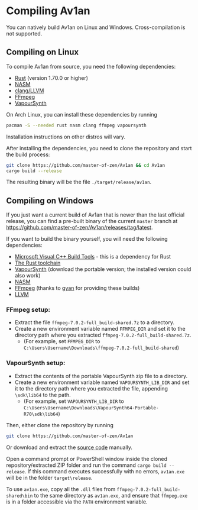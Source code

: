 # Compiling Av1an

You can natively build Av1an on Linux and Windows. Cross-compilation is not supported.

## Compiling on Linux

To compile Av1an from source, you need the following dependencies:

- [Rust](https://www.rust-lang.org) (version 1.70.0 or higher)
- [NASM](https://www.nasm.us)
- [clang/LLVM](https://llvm.org)
- [FFmpeg](https://ffmpeg.org)
- [VapourSynth](https://www.vapoursynth.com)

On Arch Linux, you can install these dependencies by running

```sh
pacman -S --needed rust nasm clang ffmpeg vapoursynth
```

Installation instructions on other distros will vary.

After installing the dependencies, you need to clone the repository and start the build process:

```sh
git clone https://github.com/master-of-zen/Av1an && cd Av1an
cargo build --release
```

The resulting binary will be the file `./target/release/av1an`.

## Compiling on Windows

If you just want a current build of Av1an that is newer than the last official release, you can find a pre-built binary of the current `master` branch at https://github.com/master-of-zen/Av1an/releases/tag/latest.

If you want to build the binary yourself, you will need the following dependencies:

- [Microsoft Visual C++ Build Tools](https://visualstudio.microsoft.com/visual-cpp-build-tools) - this is a dependency for Rust
- [The Rust toolchain](https://static.rust-lang.org/rustup/dist/x86_64-pc-windows-msvc/rustup-init.exe)
- [VapourSynth](https://github.com/vapoursynth/vapoursynth/releases/latest) (download the portable version; the installed version could also work)
- [NASM](https://nasm.us)
- [FFmpeg](https://github.com/GyanD/codexffmpeg/releases/download/7.0.2/ffmpeg-7.0.2-full_build-shared.7z) (thanks to [gyan](https://github.com/GyanD) for providing these builds)
- [LLVM](https://releases.llvm.org)

### FFmpeg setup:
- Extract the file `ffmpeg-7.0.2-full_build-shared.7z` to a directory.
- Create a new environment variable named `FFMPEG_DIR` and set it to the directory path where you extracted `ffmpeg-7.0.2-full_build-shared.7z`.
  - (For example, set `FFMPEG_DIR` to `C:\Users\Username\Downloads\ffmpeg-7.0.2-full_build-shared`)
	
### VapourSynth setup:
- Extract the contents of the portable VapourSynth zip file to a directory.
- Create a new environment variable named `VAPOURSYNTH_LIB_DIR` and set it to the directory path where you extracted the file, appending `\sdk\lib64` to the path.
  - (For example, set `VAPOURSYNTH_LIB_DIR` to `C:\Users\Username\Downloads\VapourSynth64-Portable-R70\sdk\lib64`)

Then, either clone the repository by running

```sh
git clone https://github.com/master-of-zen/Av1an
```

Or download and extract the [source code](https://github.com/master-of-zen/Av1an/archive/refs/heads/master.zip) manually.

Open a command prompt or PowerShell window inside the cloned repository/extracted ZIP folder and run the command `cargo build --release`. If this command executes successfully with no errors, `av1an.exe` will be in the folder `target\release`.

To use `av1an.exe`, copy all the `.dll` files from `ffmpeg-7.0.2-full_build-shared\bin` to the same directory as `av1an.exe`, and ensure that `ffmpeg.exe` is in a folder accessible via the `PATH` environment variable.
